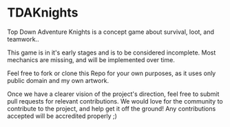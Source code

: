 # TDAKnights
Top Down Adventure Knights is a concept game about survival, loot, and teamwork..


This game is in it's early stages and is to be considered incomplete. Most mechanics are missing, and will be implemented over time.

Feel free to fork or clone this Repo for your own purposes, as it uses only public domain and my own artwork.

Once we have a clearer vision of the project's direction, feel free to submit pull requests for relevant contributions. We would love
for the community to contribute to the project, and help get it off the ground! Any contributions accepted will be accredited properly ;)
